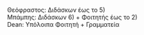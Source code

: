 Θεόφραστος:  Διδάσκων έως το 5)                       <br>
Μπάμπης: Διδάσκων 6) + Φοιτητής έως το 2)            <br>
Dean:    Υπόλοιπα Φοιτητή + Γραμματεία                <br>
